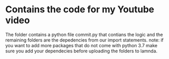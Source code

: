 # Contains the code for my Youtube video

The folder contains a python file commit.py that contians the logic and the remaining folders are the depedencies from our import statements. note: if you want to add more packages that do not come with python 3.7 make sure you add your dependecies before uploading the folders to lamnda.
